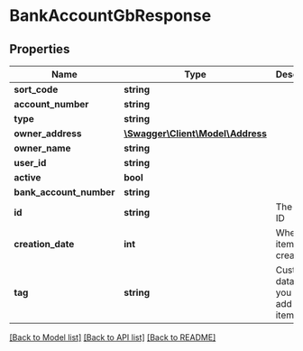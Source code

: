 # BankAccountGbResponse

## Properties
Name | Type | Description | Notes
------------ | ------------- | ------------- | -------------
**sort_code** | **string** |  | [optional] 
**account_number** | **string** |  | [optional] 
**type** | **string** |  | [optional] 
**owner_address** | [**\Swagger\Client\Model\Address**](Address.md) |  | [optional] 
**owner_name** | **string** |  | [optional] 
**user_id** | **string** |  | [optional] 
**active** | **bool** |  | [optional] 
**bank_account_number** | **string** |  | [optional] 
**id** | **string** | The item&#39;s ID | [optional] 
**creation_date** | **int** | When the item was created | [optional] 
**tag** | **string** | Custom data that you can add to this item | [optional] 

[[Back to Model list]](../README.md#documentation-for-models) [[Back to API list]](../README.md#documentation-for-api-endpoints) [[Back to README]](../README.md)


